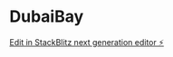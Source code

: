 # DubaiBay

[Edit in StackBlitz next generation editor ⚡️](https://stackblitz.com/~/github.com/zroussama/DubaiBay)